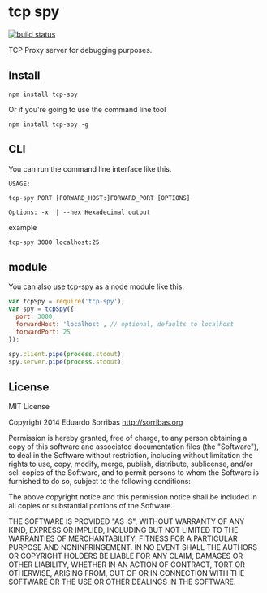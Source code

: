 tcp spy
=======

[![build status](https://secure.travis-ci.org/sorribas/tcp-spy.png)](http://travis-ci.org/sorribas/tcp-spy)

TCP Proxy server for debugging purposes.

Install
-------

```
npm install tcp-spy
```

Or if you're going to use the command line tool

```
npm install tcp-spy -g
```

CLI
---

You can run the command line interface like this.

```
USAGE:

tcp-spy PORT [FORWARD_HOST:]FORWARD_PORT [OPTIONS]

Options: -x || --hex Hexadecimal output
```

example

```
tcp-spy 3000 localhost:25
```

module
------

You can also use tcp-spy as a node module like this.

```js
var tcpSpy = require('tcp-spy');
var spy = tcpSpy({
  port: 3000, 
  forwardHost: 'localhost', // optional, defaults to localhost
  forwardPort: 25
});

spy.client.pipe(process.stdout);
spy.server.pipe(process.stdout);
```

License
-------

MIT License

Copyright 2014 Eduardo Sorribas
http://sorribas.org

Permission is hereby granted, free of charge, to any person obtaining
a copy of this software and associated documentation files (the
"Software"), to deal in the Software without restriction, including
without limitation the rights to use, copy, modify, merge, publish,
distribute, sublicense, and/or sell copies of the Software, and to
permit persons to whom the Software is furnished to do so, subject to
the following conditions:

The above copyright notice and this permission notice shall be
included in all copies or substantial portions of the Software.

THE SOFTWARE IS PROVIDED "AS IS", WITHOUT WARRANTY OF ANY KIND,
EXPRESS OR IMPLIED, INCLUDING BUT NOT LIMITED TO THE WARRANTIES OF
MERCHANTABILITY, FITNESS FOR A PARTICULAR PURPOSE AND
NONINFRINGEMENT. IN NO EVENT SHALL THE AUTHORS OR COPYRIGHT HOLDERS BE
LIABLE FOR ANY CLAIM, DAMAGES OR OTHER LIABILITY, WHETHER IN AN ACTION
OF CONTRACT, TORT OR OTHERWISE, ARISING FROM, OUT OF OR IN CONNECTION
WITH THE SOFTWARE OR THE USE OR OTHER DEALINGS IN THE SOFTWARE.
